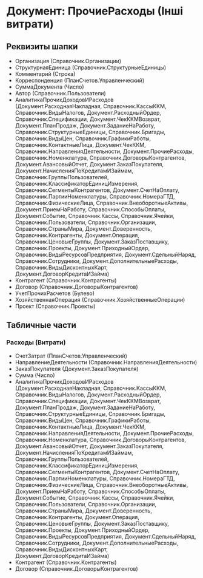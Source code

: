 ﻿# Документ: ПрочиеРасходы (Інші витрати)

## Реквизиты шапки

- Организация (Справочник.Организации)
- СтруктурнаяЕдиница (Справочник.СтруктурныеЕдиницы)
- Комментарий (Строка)
- Корреспонденция (ПланСчетов.Управленческий)
- СуммаДокумента (Число)
- Автор (Справочник.Пользователи)
- АналитикаПрочихДоходовИРасходов (Документ.РасходнаяНакладная, Справочник.КассыККМ, Справочник.ВидыНалогов, Документ.РасходныйОрдер, Справочник.Спецификации, Документ.ЧекККМВозврат, Документ.ПланПродаж, Документ.ЗаданиеНаРаботу, Справочник.СтруктурныеЕдиницы, Справочник.Бригады, Справочник.ВидыЦен, Справочник.ГрафикиРаботы, Справочник.КонтактныеЛица, Документ.ЧекККМ, Справочник.НаправленияДеятельности, Документ.ПрочиеРасходы, Справочник.Номенклатура, Справочник.ДоговорыКонтрагентов, Документ.АвансовыйОтчет, Документ.ЗаказПокупателя, Документ.НачисленияПоКредитамИЗаймам, Справочник.ГруппыПользователей, Справочник.КлассификаторЕдиницИзмерения, Справочник.СегментыКонтрагентов, Документ.СчетНаОплату, Справочник.ПартииНоменклатуры, Справочник.НомераГТД, Справочник.ФизическиеЛица, Справочник.ВнеоборотныеАктивы, Документ.ПриемНаРаботу, Справочник.СпособыОплаты, Документ.Событие, Справочник.Кассы, Справочник.Ячейки, Справочник.Пользователи, Справочник.Организации, Справочник.СтраныМира, Документ.Доверенность, Справочник.Контрагенты, Документ.Операция, Справочник.ЦеновыеГруппы, Документ.ЗаказПоставщику, Справочник.Проекты, Документ.ПриходныйОрдер, Справочник.ВидыРесурсовПредприятия, Документ.СдельныйНаряд, Справочник.Сотрудники, Документ.ДополнительныеРасходы, Справочник.ВидыДисконтныхКарт, Документ.ДоговорКредитаИЗайма)
- Контрагент (Справочник.Контрагенты)
- Договор (Справочник.ДоговорыКонтрагентов)
- УчетПрочихРасчетов (Булево)
- ХозяйственнаяОперация (Справочник.ХозяйственныеОперации)
- Проект (Справочник.Проекты)

## Табличные части

### Расходы (Витрати)

- СчетЗатрат (ПланСчетов.Управленческий)
- НаправлениеДеятельности (Справочник.НаправленияДеятельности)
- ЗаказПокупателя (Документ.ЗаказПокупателя)
- Сумма (Число)
- АналитикаПрочихДоходовИРасходов (Документ.РасходнаяНакладная, Справочник.КассыККМ, Справочник.ВидыНалогов, Документ.РасходныйОрдер, Справочник.Спецификации, Документ.ЧекККМВозврат, Документ.ПланПродаж, Документ.ЗаданиеНаРаботу, Справочник.СтруктурныеЕдиницы, Справочник.Бригады, Справочник.ВидыЦен, Справочник.ГрафикиРаботы, Справочник.КонтактныеЛица, Документ.ЧекККМ, Справочник.НаправленияДеятельности, Документ.ПрочиеРасходы, Справочник.Номенклатура, Справочник.ДоговорыКонтрагентов, Документ.АвансовыйОтчет, Документ.ЗаказПокупателя, Документ.НачисленияПоКредитамИЗаймам, Справочник.ГруппыПользователей, Справочник.КлассификаторЕдиницИзмерения, Справочник.СегментыКонтрагентов, Документ.СчетНаОплату, Справочник.ПартииНоменклатуры, Справочник.НомераГТД, Справочник.ФизическиеЛица, Справочник.ВнеоборотныеАктивы, Документ.ПриемНаРаботу, Справочник.СпособыОплаты, Документ.Событие, Справочник.Кассы, Справочник.Ячейки, Справочник.Пользователи, Справочник.Организации, Справочник.СтраныМира, Документ.Доверенность, Справочник.Контрагенты, Документ.Операция, Справочник.ЦеновыеГруппы, Документ.ЗаказПоставщику, Справочник.Проекты, Документ.ПриходныйОрдер, Справочник.ВидыРесурсовПредприятия, Документ.СдельныйНаряд, Справочник.Сотрудники, Документ.ДополнительныеРасходы, Справочник.ВидыДисконтныхКарт, Документ.ДоговорКредитаИЗайма)
- Контрагент (Справочник.Контрагенты)
- Договор (Справочник.ДоговорыКонтрагентов)

